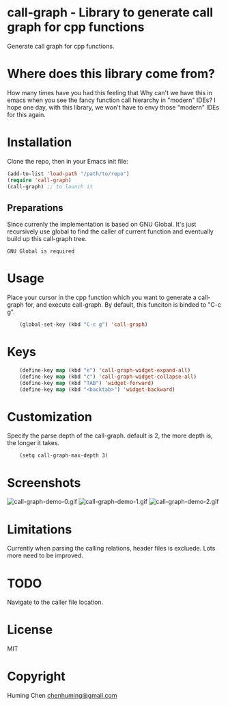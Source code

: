 # call-graph - Library to generate call graph for cpp functions

Generate call graph for cpp functions.

# Where does this library come from?

How many times have you had this feeling that
Why can't we have this in emacs when you see
the fancy function call hierarchy in "modern" IDEs?
I hope one day, with this library, we won't have
to envy those "modern" IDEs for this again.

# Installation

Clone the repo, then in your Emacs init file:

```lisp
(add-to-list 'load-path "/path/to/repo")
(require 'call-graph)
(call-graph) ;; to launch it
```

## Preparations

Since currenly the implementation is based on GNU Global.
It's just recursively use global to find the caller of
current function and eventually build up this call-graph tree.

```
GNU Global is required
```

# Usage

Place your cursor in the cpp function which you want to generate
a call-graph for, and execute call-graph.
By default, this funciton is binded to "C-c g".

```lisp
    (global-set-key (kbd "C-c g") 'call-graph)
```

# Keys

```lisp
    (define-key map (kbd "e") 'call-graph-widget-expand-all)
    (define-key map (kbd "c") 'call-graph-widget-collapse-all)
    (define-key map (kbd "TAB") 'widget-forward)
    (define-key map (kbd "<backtab>") 'widget-backward)
```

# Customization

Specify the parse depth of the call-graph.
default is 2, the more depth is, the longer it takes.

```
    (setq call-graph-max-depth 3)
```

# Screenshots

![call-graph-demo-0.gif](https://github.com/beacoder/call-graph/blob/master/img/call-graph-demo-0.gif)
![call-graph-demo-1.gif](https://github.com/beacoder/call-graph/blob/master/img/call-graph-demo-1.gif)
![call-graph-demo-2.gif](https://github.com/beacoder/call-graph/blob/master/img/call-graph-demo-2.gif)

# Limitations

Currently when parsing the calling relations, header files is excluede.
Lots more need to be improved.

# TODO

Navigate to the caller file location.

# License

MIT

# Copyright

Huming Chen <chenhuming@gmail.com>
